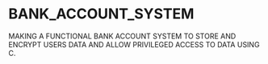 # BANK_ACCOUNT_SYSTEM
MAKING A FUNCTIONAL BANK ACCOUNT  SYSTEM TO STORE AND ENCRYPT USERS DATA AND ALLOW PRIVILEGED ACCESS TO DATA USING C.
